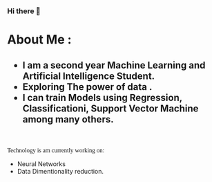### Hi there  👋

<!--
**ParthDande/ParthDande** is a ✨ _special_ ✨ repository because its `README.md` (this file) appears on your GitHub profile.

Here are some ideas to get you started:

- 🔭 I’m currently working on ...
- 🌱 I’m currently learning ...
- 👯 I’m looking to collaborate on ...
- 🤔 I’m looking for help with ...
- 💬 Ask me about ...
- 📫 How to reach me: ...
- 😄 Pronouns: ...
- ⚡ Fun fact: ...
-->
<h1>About Me : </h1>
<h2><ul>
  <li>I am a second year Machine Learning and Artificial Intelligence Student.</li>
  <li>Exploring The power of data .</li>
  <li>I can train  Models using  Regression, Classificationi, Support Vector Machine among many others.</li></h2>
  </ul>
<br><p style="font-family:verdana">Technology is am currently working on: 
  <ul>
<li>Neural Networks </li>
<li>Data Dimentionality reduction.</li></h2>
</ul>
</p>
